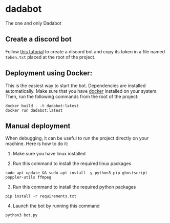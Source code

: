 # dadabot
The one and only Dadabot

## Create a discord bot
Follow [this tutorial](https://realpython.com/how-to-make-a-discord-bot-python/#how-to-make-a-discord-bot-in-the-developer-portal) to create a discord bot and copy its token in a file named `token.txt` placed at the root of the project.

## Deployment using Docker:
This is the easiest way to start the bot. Dependencies are installed automatically. Make sure that you have [docker](https://www.docker.com/) installed on your system. Then, run the following commands from the root of the project:
```
docker build . -t dadabot:latest
docker run dadabot:latest
```

## Manual deployment
When debugging, it can be useful to run the project directly on your machine. Here is how to do it:

1. Make sure you have linux installed

2. Run this command to install the required linux packages
```
sudo apt update && sudo apt install -y python3-pip ghostscript poppler-utils ffmpeg
```

3. Run this command to install the required python packages
```
pip install -r requirements.txt
```

4. Launch the bot by running this command
```
python3 bot.py
```